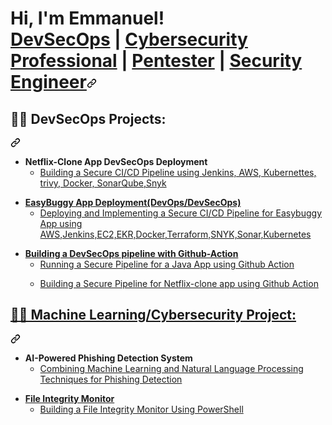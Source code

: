 ### 
<div class="markdown-heading" dir="auto"><h1 class="heading-element" dir="auto">Hi, I'm Emmanuel! <br><a href="https://github.com/dubcygoat">DevSecOps</a> | <a href="https://www.linkedin.com/in/e-omale/" rel="nofollow">Cybersecurity Professional</a> | <a href="https://www.linkedin.com/in/e-omale/" rel="nofollow">Pentester</a> | <a href="https://www.linkedin.com/in/e-omale/" rel="nofollow">Security Engineer</a><svg class="octicon octicon-link" viewBox="0 0 16 16" version="1.1" width="16" height="16" aria-hidden="true"><path d="m7.775 3.275 1.25-1.25a3.5 3.5 0 1 1 4.95 4.95l-2.5 2.5a3.5 3.5 0 0 1-4.95 0 .751.751 0 0 1 .018-1.042.751.751 0 0 1 1.042-.018 1.998 1.998 0 0 0 2.83 0l2.5-2.5a2.002 2.002 0 0 0-2.83-2.83l-1.25 1.25a.751.751 0 0 1-1.042-.018.751.751 0 0 1-.018-1.042Zm-4.69 9.64a1.998 1.998 0 0 0 2.83 0l1.25-1.25a.751.751 0 0 1 1.042.018.751.751 0 0 1 .018 1.042l-1.25 1.25a3.5 3.5 0 1 1-4.95-4.95l2.5-2.5a3.5 3.5 0 0 1 4.95 0 .751.751 0 0 1-.018 1.042.751.751 0 0 1-1.042.018 1.998 1.998 0 0 0-2.83 0l-2.5 2.5a1.998 1.998 0 0 0 0 2.83Z"></path></svg></a></div>
<div class="markdown-heading" dir="auto"><h2 class="heading-element" dir="auto">👨&zwj;💻 DevSecOps Projects:</h2><a id="user-content--DevSecOps-Projects" class="anchor" aria-label="Permalink: 👨&zwj;💻 DevSecOps-Projects:" href="#-DevSecOps-Projects"><svg class="octicon octicon-link" viewBox="0 0 16 16" version="1.1" width="16" height="16" aria-hidden="true"><path d="m7.775 3.275 1.25-1.25a3.5 3.5 0 1 1 4.95 4.95l-2.5 2.5a3.5 3.5 0 0 1-4.95 0 .751.751 0 0 1 .018-1.042.751.751 0 0 1 1.042-.018 1.998 1.998 0 0 0 2.83 0l2.5-2.5a2.002 2.002 0 0 0-2.83-2.83l-1.25 1.25a.751.751 0 0 1-1.042-.018.751.751 0 0 1-.018-1.042Zm-4.69 9.64a1.998 1.998 0 0 0 2.83 0l1.25-1.25a.751.751 0 0 1 1.042.018.751.751 0 0 1 .018 1.042l-1.25 1.25a3.5 3.5 0 1 1-4.95-4.95l2.5-2.5a3.5 3.5 0 0 1 4.95 0 .751.751 0 0 1-.018 1.042.751.751 0 0 1-1.042.018 1.998 1.998 0 0 0-2.83 0l-2.5 2.5a1.998 1.998 0 0 0 0 2.83Z"></path></svg></a></div>
<ul dir="auto">
  <li><b>Netflix-Clone App DevSecOps Deployment</b><ul><li><a href ="https://github.com/dubcygoat/DevSecOps-NetflixClone">Building a Secure CI/CD Pipeline using Jenkins, AWS, Kubernettes, trivy, Docker, SonarQube,Snyk</li></ul></li>
</ul>
  <ul dir="auto">  
    <li><b>EasyBuggy App Deployment(DevOps/DevSecOps)</b><ul><li><a href ="https://github.com/dubcygoat/devsecops-jenkins-k8s-tf-sast-sca-dast-sonarcloud-snyk-zap-e2e-repo">Deploying and Implementing a Secure CI/CD Pipeline for Easybuggy App using AWS,Jenkins,EC2,EKR,Docker,Terraform,SNYK,Sonar,Kubernetes</li></ul></li>
</ul>
  <ul dir="auto">  
    <li><b>Building a DevSecOps pipeline with Github-Action</b><ul><li><a href ="https://github.com/dubcygoat/devsecops-github-actions-all">Running a Secure Pipeline for a Java App using Github Action</li></ul></li>
    <ul><li><a href ="https://github.com/dubcygoat/Netflix-clone">Building a Secure Pipeline for Netflix-clone app using Github Action</li></ul></li>
</ul>


<div class="markdown-heading" dir="auto"><h2 class="heading-element" dir="auto">👨&zwj;💻 Machine Learning/Cybersecurity Project:</h2><a id="user-content--Machine Learning-Projects" class="anchor" aria-label="Permalink: 👨&zwj;💻 Machine Learning-Projects:" href="#-Machine Learning-Projects"><svg class="octicon octicon-link" viewBox="0 0 16 16" version="1.1" width="16" height="16" aria-hidden="true"><path d="m7.775 3.275 1.25-1.25a3.5 3.5 0 1 1 4.95 4.95l-2.5 2.5a3.5 3.5 0 0 1-4.95 0 .751.751 0 0 1 .018-1.042.751.751 0 0 1 1.042-.018 1.998 1.998 0 0 0 2.83 0l2.5-2.5a2.002 2.002 0 0 0-2.83-2.83l-1.25 1.25a.751.751 0 0 1-1.042-.018.751.751 0 0 1-.018-1.042Zm-4.69 9.64a1.998 1.998 0 0 0 2.83 0l1.25-1.25a.751.751 0 0 1 1.042.018.751.751 0 0 1 .018 1.042l-1.25 1.25a3.5 3.5 0 1 1-4.95-4.95l2.5-2.5a3.5 3.5 0 0 1 4.95 0 .751.751 0 0 1-.018 1.042.751.751 0 0 1-1.042.018 1.998 1.998 0 0 0-2.83 0l-2.5 2.5a1.998 1.998 0 0 0 0 2.83Z"></path></svg></a></div>
<ul dir="auto">
  <li><b>AI-Powered Phishing Detection System</b><ul><li><a href ="https://github.com/dubcygoat/A.I-Powered-Phishing-Detection-System">Combining Machine Learning and Natural Language Processing Techniques for Phishing Detection</li></ul></li>
</ul>
<ul dir="auto">
  <li><b>File Integrity Monitor</b><ul><li><a href ="https://github.com/dubcygoat/File-Integrity-Monitor-FIM">Building a File Integrity Monitor Using PowerShell</li></ul></li>
</ul>
    
    

<!--
**dubcygoat/dubcygoat** is a ✨ _special_ ✨ repository because its `README.md` (this file) appears on your GitHub profile.

Here are some ideas to get you started:

- 🔭 I’m currently working on ...
- 🌱 I’m currently learning ...
- 👯 I’m looking to collaborate on ...
- 🤔 I’m looking for help with ...
- 💬 Ask me about ...
- 📫 How to reach me: ...
- 😄 Pronouns: ...
- ⚡ Fun fact: ...
-->
